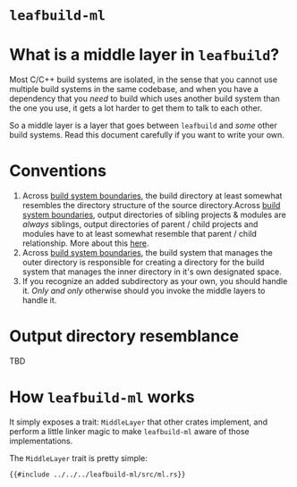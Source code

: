 # `leafbuild-ml`

# What is a middle layer in `leafbuild`?
Most C/C++ build systems are isolated, in the sense that you cannot
use multiple build systems in the same codebase, and when you have
a dependency that you *need* to build which uses another build system
than the one you use, it gets a lot harder to get them to talk to each other.

So a middle layer is a layer that goes between `leafbuild` and *some* other
build systems. Read this document carefully if you want to write your own.

# Conventions
1. Across [build system boundaries][build_system_boundary], the build directory at
least somewhat resembles the directory structure of the source directory.Across
[build system boundaries][build_system_boundary], output directories
of sibling projects & modules are *always* siblings, output directories of
parent / child projects and modules have to at least somewhat resemble
that parent / child relationship. More about this [here](#output-directory-resemblance).
2. Across [build system boundaries][build_system_boundary], the build system that
manages the outer directory is responsible for creating a directory for the build
system that manages the inner directory in it's own designated space.
3. If you recognize an added subdirectory as your own, you should handle it.
*Only and only* otherwise should you invoke the middle layers to handle it.

# Output directory resemblance
TBD

# How `leafbuild-ml` works
It simply exposes a trait: `MiddleLayer` that other crates implement, and perform
a little linker magic to make `leafbuild-ml` aware of those implementations.

The `MiddleLayer` trait is pretty simple:

```rust,norun,noplayground
{{#include ../../../leafbuild-ml/src/ml.rs}}
```

[build_system_boundary]: terminology.md#build-system-boundary